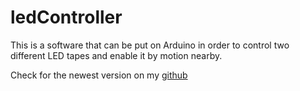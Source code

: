 # ledController

This is a software that can be put on Arduino in order to control two different LED tapes and enable it by motion nearby.

Check for the newest version on my [github](https://github.com/prafalko/ledController)
